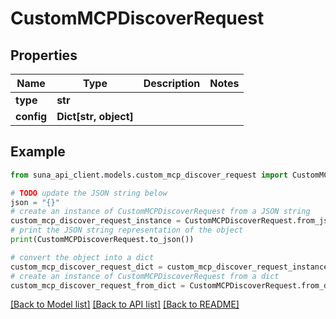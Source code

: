 # CustomMCPDiscoverRequest


## Properties

Name | Type | Description | Notes
------------ | ------------- | ------------- | -------------
**type** | **str** |  | 
**config** | **Dict[str, object]** |  | 

## Example

```python
from suna_api_client.models.custom_mcp_discover_request import CustomMCPDiscoverRequest

# TODO update the JSON string below
json = "{}"
# create an instance of CustomMCPDiscoverRequest from a JSON string
custom_mcp_discover_request_instance = CustomMCPDiscoverRequest.from_json(json)
# print the JSON string representation of the object
print(CustomMCPDiscoverRequest.to_json())

# convert the object into a dict
custom_mcp_discover_request_dict = custom_mcp_discover_request_instance.to_dict()
# create an instance of CustomMCPDiscoverRequest from a dict
custom_mcp_discover_request_from_dict = CustomMCPDiscoverRequest.from_dict(custom_mcp_discover_request_dict)
```
[[Back to Model list]](../README.md#documentation-for-models) [[Back to API list]](../README.md#documentation-for-api-endpoints) [[Back to README]](../README.md)



